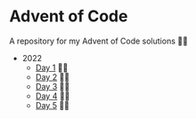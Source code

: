 # Advent of Code

A repository for my Advent of Code solutions 🌟🎄

- 2022
  - [Day 1](2022/day_01) 🌟🌟
  - [Day 2](2022/day_02) 🌟🌟
  - [Day 3](2022/day_03) 🌟🌟
  - [Day 4](2022/day_04) 🌟🌟
  - [Day 5](2022/day_05) 🌟🌟